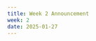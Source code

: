 ```yaml
---
title: Week 2 Announcement
week: 2
date: 2025-01-27
---
```



<!--Project 0 is due this week!

{: .note}
> Project 0 due date has been extended by 24 hours

* **Homework 1 has been released, and is due Wed 9/18**
See [Week 2 Ed announcement](https://edstem.org/us/courses/63937/discussion/5210724){:target="\_blank"}.-->
